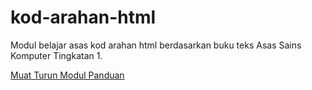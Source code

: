 # kod-arahan-html
Modul belajar asas kod arahan html berdasarkan buku teks Asas Sains Komputer Tingkatan 1.

[Muat Turun Modul Panduan](https://github.com/a-hakim/kod-arahan-html/blob/master/modul_kod_arahan_html.pdf)
